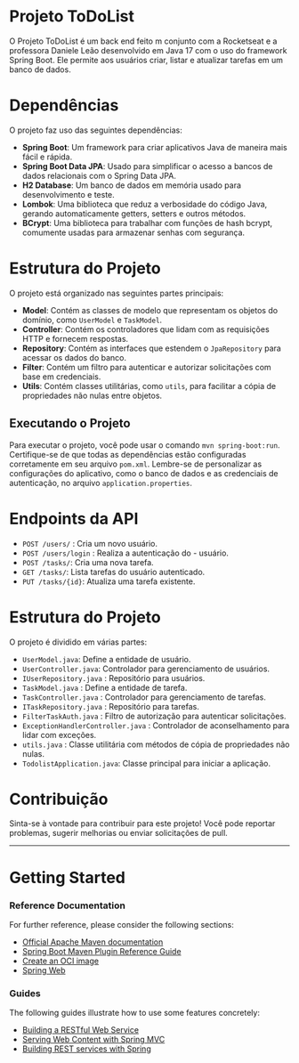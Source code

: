 # Projeto ToDoList

O Projeto ToDoList é um back end feito m conjunto com a Rocketseat e a professora Daniele Leão desenvolvido em Java 17 com o uso do framework Spring Boot. Ele permite aos usuários criar, listar e atualizar tarefas em um banco de dados.

# Dependências

O projeto faz uso das seguintes dependências:

- **Spring Boot**: Um framework para criar aplicativos Java de maneira mais fácil e rápida.
- **Spring Boot Data JPA**: Usado para simplificar o acesso a bancos de dados relacionais com o Spring Data JPA.
- **H2 Database**: Um banco de dados em memória usado para desenvolvimento e teste.
- **Lombok**: Uma biblioteca que reduz a verbosidade do código Java, gerando automaticamente getters, setters e outros métodos.
- **BCrypt**: Uma biblioteca para trabalhar com funções de hash bcrypt, comumente usadas para armazenar senhas com segurança.

# Estrutura do Projeto

O projeto está organizado nas seguintes partes principais:

- **Model**: Contém as classes de modelo que representam os objetos do domínio, como `UserModel` e `TaskModel`.
- **Controller**: Contém os controladores que lidam com as requisições HTTP e fornecem respostas.
- **Repository**: Contém as interfaces que estendem o `JpaRepository` para acessar os dados do banco.
- **Filter**: Contém um filtro para autenticar e autorizar solicitações com base em credenciais.
- **Utils**: Contém classes utilitárias, como `utils`, para facilitar a cópia de propriedades não nulas entre objetos.

## Executando o Projeto

Para executar o projeto, você pode usar o comando `mvn spring-boot:run`. Certifique-se de que todas as dependências estão configuradas corretamente em seu arquivo `pom.xml`. Lembre-se de personalizar as configurações do aplicativo, como o banco de dados e as credenciais de autenticação, no arquivo `application.properties`.

# Endpoints da API
- `POST /users/` : Cria um novo usuário.
- `POST /users/login` : Realiza a autenticação do - usuário.
- `POST /tasks/`: Cria uma nova tarefa.
- `GET /tasks/`: Lista tarefas do usuário autenticado.
- `PUT /tasks/{id}`: Atualiza uma tarefa existente.

# Estrutura do Projeto
O projeto é dividido em várias partes:

- `UserModel.java`: Define a entidade de usuário.
- `UserController.java`: Controlador para gerenciamento de usuários.
- `IUserRepository.java` : Repositório para usuários.
- `TaskModel.java` : Define a entidade de tarefa.
- `TaskController.java` : Controlador para gerenciamento de tarefas.
- `ITaskRepository.java` : Repositório para tarefas.
- `FilterTaskAuth.java` : Filtro de autorização para autenticar solicitações.
- `ExceptionHandlerController.java` : Controlador de aconselhamento para lidar com exceções.
- `utils.java` : Classe utilitária com métodos de cópia de propriedades não nulas.
- `TodolistApplication.java`: Classe principal para iniciar a aplicação.

# Contribuição

Sinta-se à vontade para contribuir para este projeto! Você pode reportar problemas, sugerir melhorias ou enviar solicitações de pull.

---
# Getting Started

### Reference Documentation
For further reference, please consider the following sections:

* [Official Apache Maven documentation](https://maven.apache.org/guides/index.html)
* [Spring Boot Maven Plugin Reference Guide](https://docs.spring.io/spring-boot/docs/3.0.11/maven-plugin/reference/html/)
* [Create an OCI image](https://docs.spring.io/spring-boot/docs/3.0.11/maven-plugin/reference/html/#build-image)
* [Spring Web](https://docs.spring.io/spring-boot/docs/3.0.11/reference/htmlsingle/index.html#web)

### Guides
The following guides illustrate how to use some features concretely:

* [Building a RESTful Web Service](https://spring.io/guides/gs/rest-service/)
* [Serving Web Content with Spring MVC](https://spring.io/guides/gs/serving-web-content/)
* [Building REST services with Spring](https://spring.io/guides/tutorials/rest/)


